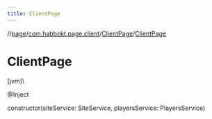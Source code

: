 ```yaml
---
title: ClientPage
---
```

//[page](../../../index.html)/[com.habbokt.page.client](../index.html)/[ClientPage](index.html)/[ClientPage](-client-page.html)



# ClientPage



[jvm]\




@Inject



constructor(siteService: SiteService, playersService: PlayersService)




